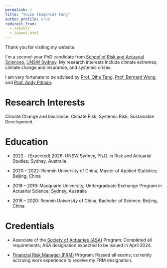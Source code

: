 ```yaml
---
permalink: /
title: "Yuxin (Eugenia) Fang"
author_profile: true
redirect_from: 
  - /about/
  - /about.html
---
```


Thank you for visiting my website.

I'm a second-year PhD candidate from [School of Risk and Actuarial Sciences](https://www.unsw.edu.au/business/our-schools/risk-actuarial), [UNSW Sydney](https://www.unsw.edu.au/). My research interests include climate extremes, climate change and insurance, and systemic crises.

I am very fortunate to be advised by [Prof. Qihe Tang](https://www.unsw.edu.au/staff/qihe-tang), [Prof. Bernard Wong](https://www.unsw.edu.au/staff/bernard-wong), and [Prof. Andy Pitman](https://research.unsw.edu.au/people/professor-andy-pitman).

Research Interests
===
Climate Change and Insurance; Climate Risk; Systemic Risk; Sustainable Development.

Education
===
* 2022 – (Expected) 2026: UNSW Sydney, Ph.D. in Risk and Actuarial Studies; Sydney, Australia

* 2020 – 2022: Renmin University of China, Master of Applied Statistics; Beijing, China	

* 2018 – 2019: Macquarie University, Undergraduate Exchange Program in Actuarial Science; Sydney, Australia	

* 2016 – 2020: Renmin University of China, Bachelor of Science; Beijing, China	


Credentials
===
* Associate of the [Society of Actuaries (ASA)](https://www.soa.org/education/exam-req/edu-asa-req/) Program: Completed all requirements; ASA designation expected to be issued in April 2024.

* [Financial Risk Manager (FRM)](https://www.garp.org/frm) Program: Passed all exams; currently accruing work experience to receive my FRM designation.
